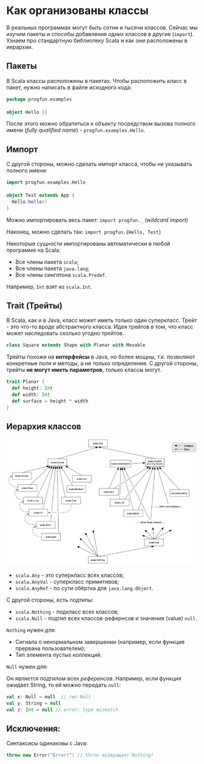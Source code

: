 # Как организованы классы

В реальных программах могут быть сотни и тысячи классов. Сейчас мы изучим пакеты и способы добавления одних классов в другие (`import`). Узнаем про стандартную библиотеку Scala и как они расположены в иерархии. 


## Пакеты

В Scala классы расположены в пакетах. Чтобы расположить класс в пакет, нужно написать в файле исходного кода:

```scala
package progfun.examples

object Hello {}
```

После этого можно обратиться к объекту посредством вызова полного имени (*fully qualified name*) - `progfun.examples.Hello`. 


## Импорт

С другой стороны, можно сделать импорт класса, чтобы не указывать полного имени:

```scala
import progfun.examples.Hello

object Test extends App {
  Hello.hello()
}
```

Можно импортировать весь пакет: `import progfun._` (*wildcard import*)

Наконец, можно сделать так: `import progfun.{Hello, Test}`

Некоторые сущности импортированы автоматически в любой программе на Scala:

- Все члены пакета `scala`;
- Все члены пакета `java.lang`;
- Все члены синглтона `scala.Predef`.

Например, `Int` взят из `scala.Int`.


## Trait (Трейты)

В Scala, как и в Java, класс может иметь только один суперкласс. Трейт - это что-то вроде абстрактного класса. Идея трейтов в том, что класс может наследовать сколько угодно трейтов.

```scala
class Square extends Shape with Planar with Movable
```

Трейты похожи на **интерфейсы** в Java, но более мощны, т.к. позволяют конкретные поля и методы, а не только определения. С другой стороны, трейты **не могут иметь параметров**, только классы могут.

```scala
trait Planar {
  def height: Int
  def width: Int 
  def surface = height * width
}
```


## Иерархия классов

![classhierarchy](img/classhierarchy.png)

- `scala.Any` - это суперкласс всех классов;
- `scala.AnyVal` - суперкласс примитивов;
- `scala.AnyRef` - по сути обёртка для `java.lang.Object`.

С другой стороны, есть подтипы:

- `scala.Nothing` - подкласс всех классов;
- `scala.Null` - подтип всех классов-рефернсов и значения (value) `null`.

`Nothing` нужен для:

- Сигнала о ненормальном завершении (например, если функция прервана пользователем);
- Тип элемента пустых коллекций.

`Null` нужен для:

Он является подтипом всех *референсов*. Например, если функция ожидает String, то ей можно передать `null`:

```scala
val x: Null = null  // тип Null
val y: String = null
val z: Int = null // error: type mismatch
```

## Исключения:

Синтаксисы одинаковы с Java:

```scala
throw new Error("Error!") // throw возвращает Nothing!
```





